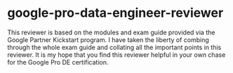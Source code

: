 # google-pro-data-engineer-reviewer
This reviewer is based on the modules and exam guide provided via the Google Partner Kickstart program. I have taken the liberty of combing through the whole exam guide and collating all the important points in this reviewer.  It is my hope that you find this reviewer helpful in your own chase for the Google Pro DE certification.
